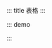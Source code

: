 ::: title
表格
:::

::: demo

<template>
  <el-table :data="list" border fit>
    <el-table-column label="名称">
      <template #default="scope">
        {{scope.row.label}}
      </template>
    </el-table-column>
    <el-table-column label="年龄" prop="age"></el-table-column>
  </el-table>
</template>
<script>
export default {
  data() {
    return {
      count: 0,
      msg: '123',
      list: [{label: '名称', age: 12},{label: '名称', age: 12},{label: '名称', age: 12},]
    }
  },
  beforeCreate() {
      console.log('beforeCreate');
  },
  beforeMount() {
      console.log('beforeMount');
  },
  mounted() {
      console.log('mounted');
  },
  beforeDestroy() {},
  methods: {
    handleSearch(data) {
        console.log(data);
    }
  }
}
</script>

:::
